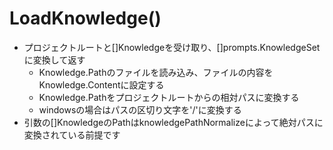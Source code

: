 # LoadKnowledge()

* プロジェクトルートと[]Knowledgeを受け取り、[]prompts.KnowledgeSetに変換して返す
  * Knowledge.Pathのファイルを読み込み、ファイルの内容をKnowledge.Contentに設定する
  * Knowledge.Pathをプロジェクトルートからの相対パスに変換する
  * windowsの場合はパスの区切り文字を'/'に変換する
* 引数の[]KnowledgeのPathはknowledgePathNormalizeによって絶対パスに変換されている前提です